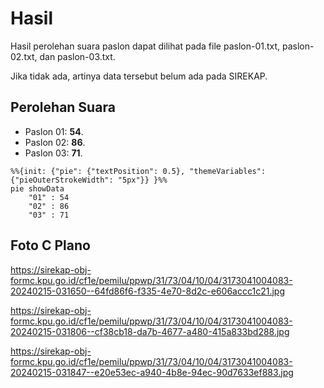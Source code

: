 # Hasil

Hasil perolehan suara paslon dapat dilihat pada file paslon-01.txt, paslon-02.txt, dan paslon-03.txt.

Jika tidak ada, artinya data tersebut belum ada pada SIREKAP.

## Perolehan Suara

 * Paslon 01: **54**.
 * Paslon 02: **86**.
 * Paslon 03: **71**.

```mermaid
%%{init: {"pie": {"textPosition": 0.5}, "themeVariables": {"pieOuterStrokeWidth": "5px"}} }%%
pie showData
    "01" : 54
    "02" : 86
    "03" : 71
```
## Foto C Plano

https://sirekap-obj-formc.kpu.go.id/cf1e/pemilu/ppwp/31/73/04/10/04/3173041004083-20240215-031650--64fd86f6-f335-4e70-8d2c-e606accc1c21.jpg

https://sirekap-obj-formc.kpu.go.id/cf1e/pemilu/ppwp/31/73/04/10/04/3173041004083-20240215-031806--cf38cb18-da7b-4677-a480-415a833bd288.jpg

https://sirekap-obj-formc.kpu.go.id/cf1e/pemilu/ppwp/31/73/04/10/04/3173041004083-20240215-031847--e20e53ec-a940-4b8e-94ec-90d7633ef883.jpg
